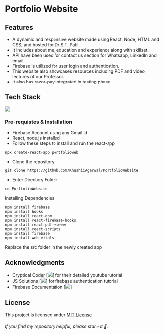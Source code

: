 # Portfolio Website
## Features
- A dynamic and responsive website made using React, Node, HTML and CSS, and hosted for Dr S.T. Patil. 
- It includes about me, education and experience along with skillset. 
- API have been used for contact us section for Whatsapp, LinkedIn and email.
- Firebase is utilized for user login and authentication.
- This website also showcases resources including PDF and video lectures of our Professor. 
- It also has razor-pay integrated in testing phase.

## Tech Stack
[![](https://skillicons.dev/icons?i=js,html,css,react,nodejs,firebase)](https://skillicons.dev)
### Pre-requistes & Installation
* Firebase Account using any Gmail id
* React, node.js installed
* Follow these steps to install and run the react-app
```
npx create-react-app portfolioweb
```

* Clone the repository:
```
git clone https://github.com/KhushiiAgarwal/PortfolioWebsite
```
* Enter Directory Folder
```
cd PortfolioWebsite
```
Installing Dependencies 
```
npm install firebase
npm install hooks
npm install react-dom 
npm install react-firebase-hooks 
npm install react-pdf-viewer
npm install react-scripts 
npm install firebase
npm install web-vitals 
```
Replace the src folder in the newly created app
## Acknowledgments
- Cryptical Coder [![](https://www.youtube.com/watch?v=3aCoZudPEKE&list=WL)] for their detailed youtube tutorial
- JS Solutions [![](https://www.youtube.com/watch?v=0HJ9wPq0B54)] for firebase authentication tutorial
- Firebase Documentation [![](https://firebase.google.com/docs/web/setup)]

## License
This project is licensed under [MIT License](docs/license.md)
###### If you find my repository helpful, please star⭐ it 🌟.
